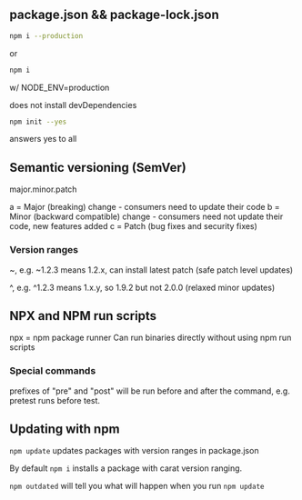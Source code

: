 ## package.json && package-lock.json

```bash
npm i --production
```

or

```bash
npm i
```

w/ NODE_ENV=production

does not install devDependencies

```bash
npm init --yes
```

answers yes to all

## Semantic versioning (SemVer)

major.minor.patch

a = Major (breaking) change - consumers need to update their code
b = Minor (backward compatible) change - consumers need not update their code, new features added
c = Patch (bug fixes and security fixes)

### Version ranges

~, e.g. ~1.2.3 means 1.2.x, can install latest patch (safe patch level updates)

^, e.g. ^1.2.3 means 1.x.y, so 1.9.2 but not 2.0.0 (relaxed minor updates)

## NPX and NPM run scripts

npx = npm package runner
Can run binaries directly without using npm run scripts

### Special commands

prefixes of "pre" and "post" will be run before and after the command, e.g. pretest runs before test.

## Updating with npm

`npm update` updates packages with version ranges in package.json

By default `npm i` installs a package with carat version ranging.

`npm outdated` will tell you what will happen when you run `npm update`
